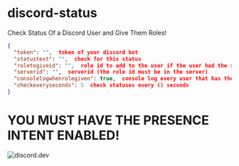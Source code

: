 # discord-status
Check Status Of a Discord User and Give Them Roles!


```json
{
  "token": "",  token of your discord bot
  "statustext": "",  check for this status
  "roletogiveid": "",  role id to add to the user if the user had the statustext
  "serverid": "",  serverid (the role id must be in the server)
  "consolelogwhenrolegiven": true,  console log every user that has the status
  "checkeveryseconds": 5  check statuses every () seconds 
}
```

# YOU MUST HAVE THE PRESENCE INTENT ENABLED!


![discord.dev](https://cdn.discordapp.com/attachments/628197645537771530/843545696245252136/unknown.png)

